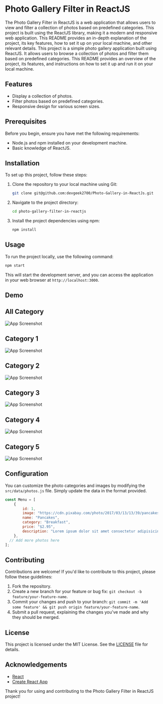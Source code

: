# Photo Gallery Filter in ReactJS


The Photo Gallery Filter in ReactJS is a web application that allows users to view and filter a collection of photos based on predefined categories. This project is built using the ReactJS library, making it a modern and responsive web application. This README provides an in-depth explanation of the project, its key features, how to set it up on your local machine, and other relevant details. This project is a simple photo gallery application built using ReactJS. It allows users to browse a collection of photos and filter them based on predefined categories. This README provides an overview of the project, its features, and instructions on how to set it up and run it on your local machine.

## Features

- Display a collection of photos.
- Filter photos based on predefined categories.
- Responsive design for various screen sizes.

## Prerequisites

Before you begin, ensure you have met the following requirements:

- Node.js and npm installed on your development machine.
- Basic knowledge of ReactJS.

## Installation

To set up this project, follow these steps:

1. Clone the repository to your local machine using Git:

   ```bash
   git clone git@github.com:devgeek2700/Photo-Gallery-in-ReactJs.git
   ```

2. Navigate to the project directory:

   ```bash
   cd photo-gallery-filter-in-reactjs
   ```

3. Install the project dependencies using npm:

   ```bash
   npm install
   ```

## Usage

To run the project locally, use the following command:

```bash
npm start
```

This will start the development server, and you can access the application in your web browser at `http://localhost:3000`.

## Demo

## All Category

![App Screenshot](https://github.com/devgeek2700/Photo-Gallery-in-ReactJs/blob/master/public/1.png?raw=true)

## Category 1

![App Screenshot](https://github.com/devgeek2700/Photo-Gallery-in-ReactJs/blob/master/public/2.png?raw=true)
 
## Category 2

![App Screenshot](https://github.com/devgeek2700/Photo-Gallery-in-ReactJs/blob/master/public/3.png?raw=true)

## Category 3

![App Screenshot](https://github.com/devgeek2700/Photo-Gallery-in-ReactJs/blob/master/public/4.png?raw=true)

## Category 4

![App Screenshot](https://github.com/devgeek2700/Photo-Gallery-in-ReactJs/blob/master/public/5.png?raw=true)

## Category 5

![App Screenshot](https://github.com/devgeek2700/Photo-Gallery-in-ReactJs/blob/master/public/6.png?raw=true)

## Configuration

You can customize the photo categories and images by modifying the `src/data/photos.js` file. Simply update the data in the format provided.

```javascript
const Menu = [
    {
        id: 1,
        image: "https://cdn.pixabay.com/photo/2017/03/13/13/39/pancakes-2139844_1280.jpg",
        name: "Pancakes",
        category: "Breakfast",
        price: "$2.95",
        description: "Lorem ipsum dolor sit amet consectetur adipisicing elit. Iste, repellendus?",
    },
  // Add more photos here
];
```

## Contributing

Contributions are welcome! If you'd like to contribute to this project, please follow these guidelines:

1. Fork the repository.
2. Create a new branch for your feature or bug fix: `git checkout -b feature/your-feature-name`.
3. Commit your changes and push to your branch: `git commit -m 'Add some feature' && git push origin feature/your-feature-name`.
4. Submit a pull request, explaining the changes you've made and why they should be merged.

## License

This project is licensed under the MIT License. See the [LICENSE](LICENSE) file for details.

## Acknowledgements

- [React](https://reactjs.org/)
- [Create React App](https://reactjs.org/docs/create-a-new-react-app.html)

Thank you for using and contributing to the Photo Gallery Filter in ReactJS project!
